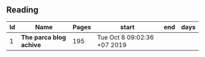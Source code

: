 
## Reading
Id | Name | Pages | start | end | days | 
--- | --- | --- | --- | --- | --- |
|1| **The parca blog achive** |  195   | Tue Oct  8 09:02:36 +07 2019 |

